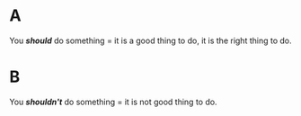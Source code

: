 # A
You ***should*** do something = it is a good thing to do, it is the right thing to do.

# B
You ***shouldn't*** do something = it is not good thing to do.
